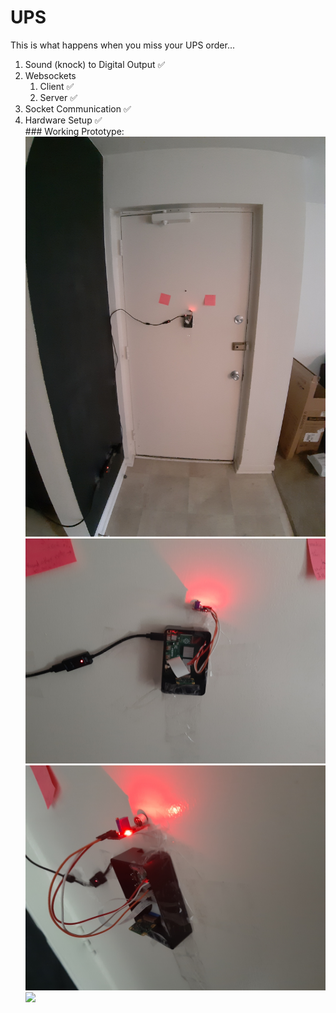 # UPS
This is what happens when you miss your UPS order...
<ol>
  <li>Sound (knock) to Digital Output ✅</li>
  <li>Websockets
    <ol>
      <li>Client ✅</li>    
      <li>Server ✅</li>    
    </ol>
  </li>
  <li>Socket Communication ✅</li>
  <li>Hardware Setup ✅</li>    
### Working Prototype:
  <img src="./images/0.jpg">
  <img src="./images/1.jpg">
  <img src="./images/2.jpg">
  <img src="./images/3.jpg">
